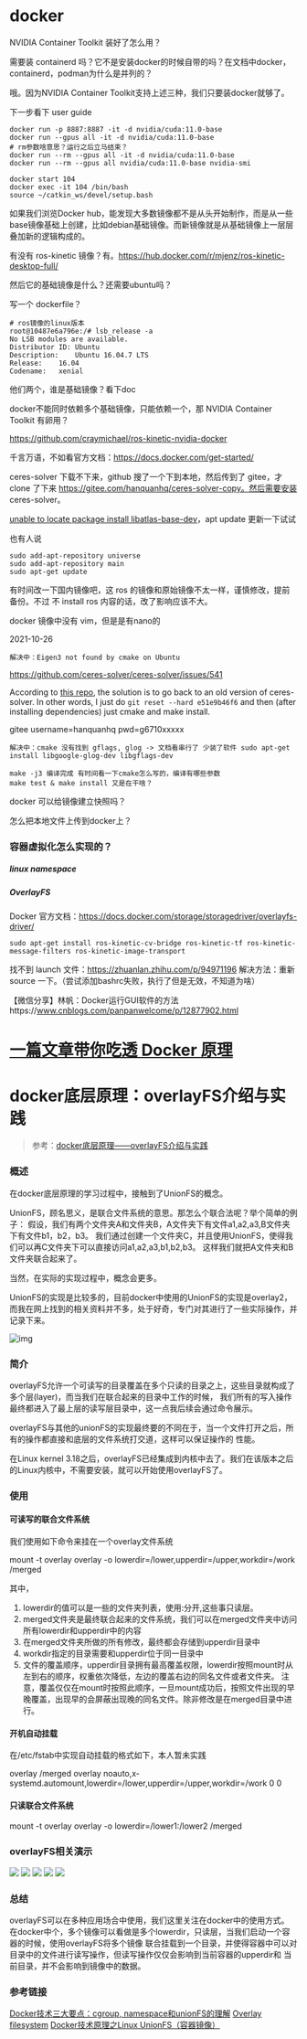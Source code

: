 # docker

NVIDIA Container Toolkit 装好了怎么用？

需要装 containerd 吗？它不是安装docker的时候自带的吗？在文档中docker，containerd，podman为什么是并列的？

哦。因为NVIDIA Container Toolkit支持上述三种，我们只要装docker就够了。

下一步看下 user guide

```
docker run -p 8887:8887 -it -d nvidia/cuda:11.0-base
docker run --gpus all -it -d nvidia/cuda:11.0-base
# rm参数啥意思？运行之后立马结束？
docker run --rm --gpus all -it -d nvidia/cuda:11.0-base
docker run --rm --gpus all nvidia/cuda:11.0-base nvidia-smi

docker start 104
docker exec -it 104 /bin/bash
source ~/catkin_ws/devel/setup.bash
```

如果我们浏览Docker hub，能发现大多数镜像都不是从头开始制作，而是从一些base镜像基础上创建，比如debian基础镜像。而新镜像就是从基础镜像上一层层叠加新的逻辑构成的。

有没有 ros-kinetic 镜像？有。https://hub.docker.com/r/mjenz/ros-kinetic-desktop-full/

然后它的基础镜像是什么？还需要ubuntu吗？

写一个 dockerfile？

```
# ros镜像的linux版本
root@10487e6a796e:/# lsb_release -a
No LSB modules are available.
Distributor ID:	Ubuntu
Description:	Ubuntu 16.04.7 LTS
Release:	16.04
Codename:	xenial
```

他们两个，谁是基础镜像？看下doc

docker不能同时依赖多个基础镜像，只能依赖一个，那 NVIDIA Container Toolkit 有卵用？

https://github.com/craymichael/ros-kinetic-nvidia-docker

千言万语，不如看官方文档：https://docs.docker.com/get-started/

ceres-solver 下载不下来，github 搜了一个下到本地，然后传到了 gitee，才 clone 了下来 https://gitee.com/hanquanhq/ceres-solver-copy。然后需要安装 ceres-solver。

[unable to locate package install libatlas-base-dev](https://askubuntu.com/questions/507788/ubuntu-14-04-unable-to-locate-package-install-libatlas-base-dev)，apt update 更新一下试试

也有人说

```
sudo add-apt-repository universe
sudo add-apt-repository main
sudo apt-get update 
```

有时间改一下国内镜像吧，这 ros 的镜像和原始镜像不太一样，谨慎修改，提前备份。不过 不 install ros 内容的话，改了影响应该不大。

docker 镜像中没有 vim，但是是有nano的

2021-10-26

```
解决中：Eigen3 not found by cmake on Ubuntu
```

https://github.com/ceres-solver/ceres-solver/issues/541

 According to [this repo](https://github.com/gaoxiang12/slambook2/tree/master/3rdparty), the solution is to go back to an old version of ceres-solver. In other words, I just do `git reset --hard e51e9b46f6` and then (after installing dependencies) just cmake and make install.

gitee username=hanquanhq pwd=g6710xxxxx



```
解决中：cmake 没有找到 gflags, glog -> 文档看串行了 少装了软件 sudo apt-get install libgoogle-glog-dev libgflags-dev
```

```
make -j3 编译完成 有时间看一下cmake怎么写的，编译有哪些参数
make test & make install 又是在干啥？
```



docker 可以给镜像建立快照吗？

怎么把本地文件上传到docker上？

### 容器虚拟化怎么实现的？

##### linux namespace

##### OverlayFS

Docker 官方文档：https://docs.docker.com/storage/storagedriver/overlayfs-driver/

```
sudo apt-get install ros-kinetic-cv-bridge ros-kinetic-tf ros-kinetic-message-filters ros-kinetic-image-transport
```



找不到 launch 文件：https://zhuanlan.zhihu.com/p/94971196 解决方法：重新 source 一下。（尝试添加bashrc失败，执行了但是无效，不知道为啥）

【微信分享】林帆：Docker运行GUI软件的方法https://www.cnblogs.com/panpanwelcome/p/12877902.html





# [一篇文章带你吃透 Docker 原理](https://www.cnblogs.com/michael9/p/13039700.html)



# docker底层原理：overlayFS介绍与实践

> 参考：[docker底层原理——overlayFS介绍与实践](https://xdushepherd91.github.io/2019/11/05/overlayFS%E4%BB%8B%E7%BB%8D%E4%B8%8E%E5%AE%9E%E8%B7%B5/)

### 概述

在docker底层原理的学习过程中，接触到了UnionFS的概念。

UnionFS，顾名思义，是联合文件系统的意思。那怎么个联合法呢？举个简单的例子：
假设，我们有两个文件夹A和文件夹B，A文件夹下有文件a1,a2,a3,B文件夹下有文件b1，b2，b3。
我们通过创建一个文件夹C，并且使用UnionFS，使得我们可以再C文件夹下可以直接访问a1,a2,a3,b1,b2,b3。
这样我们就把A文件夹和B文件夹联合起来了。

当然，在实际的实现过程中，概念会更多。

UnionFS的实现是比较多的，目前docker中使用的UnionFS的实现是overlay2，而我在网上找到的相关资料并不多，处于好奇，专门对其进行了一些实际操作，并记录下来。

![img](../../images/20171029124743310)

### 简介

overlayFS允许一个可读写的目录覆盖在多个只读的目录之上，这些目录就构成了多个层(layer)，而当我们在联合起来的目录中工作的时候，
我们所有的写入操作最终都进入了最上层的读写层目录中，这一点我后续会通过命令展示。

overlayFS与其他的unionFS的实现最终要的不同在于，当一个文件打开之后，所有的操作都直接和底层的文件系统打交道，这样可以保证操作的
性能。

在Linux kernel 3.18之后，overlayFS已经集成到内核中去了。我们在该版本之后的Linux内核中，不需要安装，就可以开始使用overlayFS了。

### 使用

#### 可读写的联合文件系统

我们使用如下命令来挂在一个overlay文件系统

mount -t overlay overlay -o lowerdir=/lower,upperdir=/upper,workdir=/work /merged

其中，

1. lowerdir的值可以是一些的文件夹列表，使用:分开,这些事只读层。
2. merged文件夹是最终联合起来的文件系统，我们可以在merged文件夹中访问所有lowerdir和upperdir中的内容
3. 在merged文件夹所做的所有修改，最终都会存储到upperdir目录中
4. workdir指定的目录需要和upperdir位于同一目录中
5. 文件的覆盖顺序，upperdir目录拥有最高覆盖权限，lowerdir按照mount时从左到右的顺序，权重依次降低，左边的覆盖右边的同名文件或者文件夹。
   注意，覆盖仅仅在mount时按照此顺序，一旦mount成功后，按照文件出现的早晚覆盖，出现早的会屏蔽出现晚的同名文件。除非修改是在merged目录中进行。

#### 开机自动挂载

在/etc/fstab中实现自动挂载的格式如下，本人暂未实践

overlay /merged overlay noauto,x-systemd.automount,lowerdir=/lower,upperdir=/upper,workdir=/work 0 0

#### 只读联合文件系统

mount -t overlay overlay -o lowerdir=/lower1:/lower2 /merged

### overlayFS相关演示

<img src="../../images/fstab1.png"/>

<img src="../../images/fstab2.png"/>

<img src="../../images/fstab3.png"/>

<img src="../../images/fstab4.png"/>

<img src="../../images/fstab5.png"/>

### 总结

overlayFS可以在多种应用场合中使用，我们这里关注在docker中的使用方式。
在docker中个，多个镜像可以看做是多个lowerdir，只读层，当我们启动一个容器的时候，使用overlayFS将多个镜像
联合挂载到一个目录，并使得容器中可以对目录中的文件进行读写操作，但读写操作仅仅会影响到当前容器的upperdir和
当前目录，并不会影响到镜像中的数据。

### 参考链接

[Docker技术三大要点：cgroup, namespace和unionFS的理解](https://www.jianshu.com/p/47c4a06a84a4)
[Overlay filesystem](https://wiki.archlinux.org/index.php/Overlay_filesystem)
[Docker技术原理之Linux UnionFS（容器镜像）](https://blog.csdn.net/songcf_faith/article/details/82787946)
